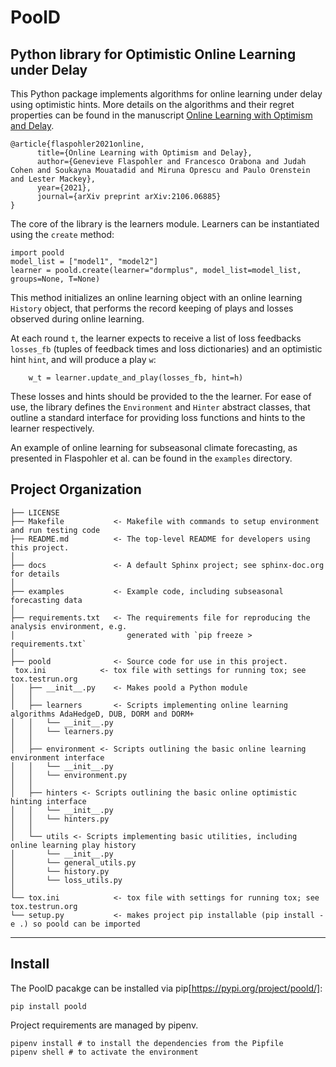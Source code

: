 PoolD
==============================
## Python library for Optimistic Online Learning under Delay 
This Python package implements algorithms for online learning under delay using optimistic hints. More details on the algorithms and their regret properties can be found in the manuscript [Online Learning with Optimism and Delay](https://arxiv.org/abs/2106.06885).

```
@article{flaspohler2021online,
      title={Online Learning with Optimism and Delay}, 
      author={Genevieve Flaspohler and Francesco Orabona and Judah Cohen and Soukayna Mouatadid and Miruna Oprescu and Paulo Orenstein and Lester Mackey},
      year={2021},
      journal={arXiv preprint arXiv:2106.06885}
}
```

The core of the library is the learners module. Learners can be instantiated using the `create` method:
```
import poold
model_list = ["model1", "model2"]
learner = poold.create(learner="dormplus", model_list=model_list, groups=None, T=None)
```
This method initializes an online learning object with an online learning `History` object, that performs the
record keeping of plays and losses observed during online learning. 

At each round  `t`, the learner expects to receive a list of loss feedbacks `losses_fb` (tuples of feedback times and loss dictionaries) and an optimistic hint `hint`, and will produce a play `w`:
```
    w_t = learner.update_and_play(losses_fb, hint=h)
```

These losses and hints should be provided to the the learner. For ease of use, the library defines the
`Environment` and `Hinter` abstract classes, that outline a standard interface for providing loss
functions and hints to the learner respectively.

An example of online learning for subseasonal climate forecasting, as presented in Flaspohler et al. can 
be found in the `examples` directory.

Project Organization
------------

    ├── LICENSE
    ├── Makefile           <- Makefile with commands to setup environment and run testing code
    ├── README.md          <- The top-level README for developers using this project.
    │
    ├── docs               <- A default Sphinx project; see sphinx-doc.org for details
    │
    ├── examples           <- Example code, including subseasonal forecasting data
    │
    ├── requirements.txt   <- The requirements file for reproducing the analysis environment, e.g.
    │                         generated with `pip freeze > requirements.txt`
    │
    ├── poold              <- Source code for use in this project.
     tox.ini            <- tox file with settings for running tox; see tox.testrun.org
    │   ├── __init__.py    <- Makes poold a Python module
    │   │
    │   ├── learners       <- Scripts implementing online learning algorithms AdaHedgeD, DUB, DORM and DORM+
    │   │   └── __init__.py
    │   │   └── learners.py
    │   │
    │   ├── environment <- Scripts outlining the basic online learning environment interface
    │   │   └── __init__.py
    │   │   └── environment.py
    │   │
    │   ├── hinters <- Scripts outlining the basic online optimistic hinting interface
    │   │   └── __init__.py
    │   │   └── hinters.py
    │   │
    │   └── utils <- Scripts implementing basic utilities, including online learning play history
    │       └── __init__.py
    │       └── general_utils.py
    │       └── history.py
    │       └── loss_utils.py
    │
    └── tox.ini            <- tox file with settings for running tox; see tox.testrun.org
    └── setup.py           <- makes project pip installable (pip install -e .) so poold can be imported
--------

## Install  
The PoolD pacakge can be installed via pip[https://pypi.org/project/poold/]:
```
pip install poold
```

Project requirements are managed by pipenv. 
```
pipenv install # to install the dependencies from the Pipfile
pipenv shell # to activate the environment
```
